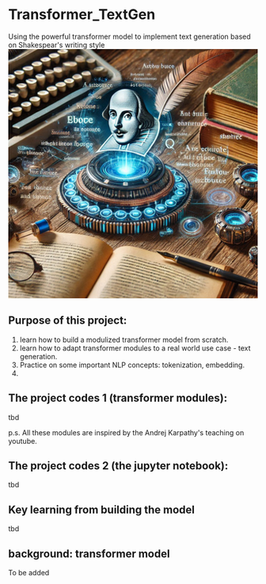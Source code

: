 # Transformer_TextGen
Using the powerful transformer model to implement text generation based on Shakespear's writing style
![Transformer_TextGen](./images/textshakes.jpg)

## Purpose of this project:
1. learn how to build a modulized transformer model from scratch.
2. learn how to adapt transformer modules to a real world use case - text generation.
3. Practice on some important NLP concepts: tokenization, embedding.
4. 

## The project codes 1 (transformer modules):
tbd

p.s. All these modules are inspired by the Andrej Karpathy's teaching on youtube.  

## The project codes 2 (the jupyter notebook):
tbd

## Key learning from building the model
tbd
## background: transformer model
To be added





